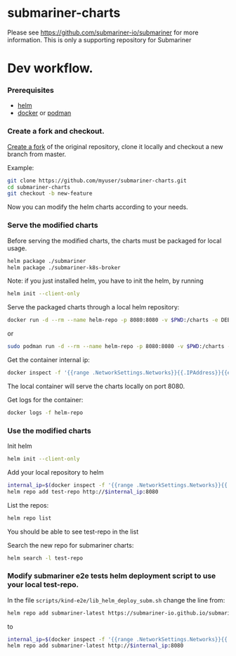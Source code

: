 # submariner-charts

Please see https://github.com/submariner-io/submariner for more information. This is only a supporting repository for Submariner

# Dev workflow.

### Prerequisites

- [helm]
- [docker] or [podman]

### Create a fork and checkout.

[Create a fork] of the original repository, clone it locally and checkout a new branch from master. 

Example:

```bash
git clone https://github.com/myuser/submariner-charts.git
cd submariner-charts
git checkout -b new-feature
```

Now you can modify the helm charts according to your needs.

### Serve the modified charts

Before serving the modified charts, the charts must be packaged for local usage.

```bash
helm package ./submariner
helm package ./submariner-k8s-broker
```
Note: if you just installed helm, you have to init the helm, by running
```bash
helm init --client-only
```
 


Serve the packaged charts through a local helm repository:

```bash
docker run -d --rm --name helm-repo -p 8080:8080 -v $PWD:/charts -e DEBUG=true -e STORAGE=local -e STORAGE_LOCAL_ROOTDIR=/charts chartmuseum/chartmuseum
```

or 
 
```bash
sudo podman run -d --rm --name helm-repo -p 8080:8080 -v $PWD:/charts -e DEBUG=true -e STORAGE=local -e STORAGE_LOCAL_ROOTDIR=/charts chartmuseum/chartmuseum
```

Get the container internal ip:

```bash
docker inspect -f '{{range .NetworkSettings.Networks}}{{.IPAddress}}{{end}}' helm-repo
```

The local container will serve the charts locally on port 8080.

Get logs for the container:

```bash
docker logs -f helm-repo
```

### Use the modified charts

Init helm

```bash
helm init --client-only
```

Add your local repository to helm

```bash
internal_ip=$(docker inspect -f '{{range .NetworkSettings.Networks}}{{.IPAddress}}{{end}}' helm-repo)
helm repo add test-repo http://$internal_ip:8080
```

List the repos:

```bash
helm repo list
```

You should be able to see test-repo in the list

Search the new repo for submariner charts:

```bash
helm search -l test-repo
```

### Modify submariner e2e tests helm deployment script to use your local test-repo.

In the file `scripts/kind-e2e/lib_helm_deploy_subm.sh` change the line from:

```bash
helm repo add submariner-latest https://submariner-io.github.io/submariner-charts/charts
```

to 

```bash
internal_ip=$(docker inspect -f '{{range .NetworkSettings.Networks}}{{.IPAddress}}{{end}}' helm-repo)
helm repo add submariner-latest http://$internal_ip:8080
```

<!--links-->
[helm]: https://helm.sh/docs/using_helm/#installing-helm
[docker]: https://docs.docker.com/install/
[podman]: https://podman.io/getting-started/installation
[Create a fork]: https://help.github.com/en/articles/fork-a-repo
